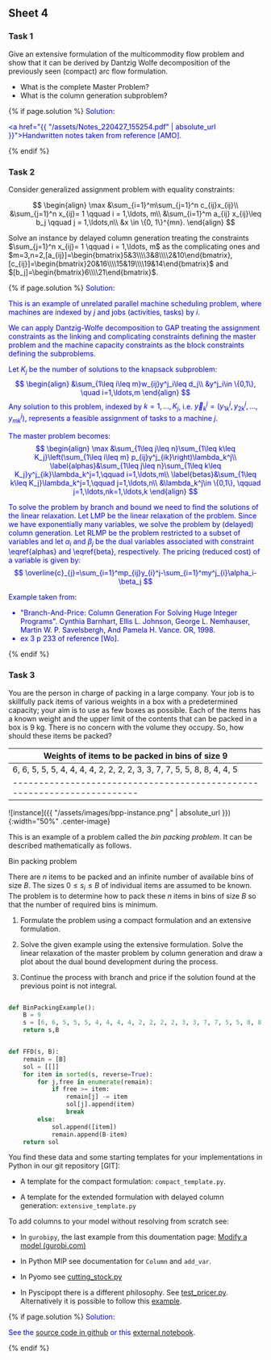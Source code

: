 ## Sheet 4


### Task 1

Give an extensive formulation of the multicommodity flow problem and
show that it can be derived by Dantzig Wolfe decomposition of the
previously seen (compact) arc flow formulation. 

- What is the complete Master Problem?
- What is the column generation subproblem?



{% if page.solution %}
<font color="blue">
Solution:
<br>

<a href="{{ "/assets/Notes_220427_155254.pdf" | absolute_url
}}">Handwritten notes</a> taken from reference [AMO].


</font>
{% endif %}



### Task 2

Consider generalized assignment problem with equality constraints:

$$
\begin{align}
\max &\sum_{i=1}^m\sum_{j=1}^n c_{ij}x_{ij}\\
&\sum_{j=1}^n x_{ij}= 1 \qquad  i = 1,\ldots, m\\
&\sum_{i=1}^m a_{ij} x_{ij}\leq  b_j \qquad  j = 1,\ldots,n\\
&x \in \{0, 1\}^{mn}.
\end{align}
$$

Solve an instance by delayed column generation treating the constraints $\sum_{j=1}^n x_{ij}= 1 \qquad  i = 1,\ldots, m$ as the complicating ones
and 
$m=3,n=2,[a_{ij}]=\begin{bmatrix}5&3\\\\3&8\\\\2&10\end{bmatrix},[c_{ij}]=\begin{bmatrix}20&16\\\\15&19\\\\19&14\end{bmatrix}$
and $[b_j]=\begin{bmatrix}6\\\\21\end{bmatrix}$.

{% if page.solution %}
<font color="blue">
Solution:
<br>

This is an example of unrelated parallel machine scheduling problem,
where machines are indexed by $j$ and jobs (activities, tasks) by $i$.

We can apply Dantzig-Wolfe decomposition to GAP treating the
assignment constraints as the linking and complicating constraints
defining the master problem and the machine capacity constraints as
the block constraints defining the subproblems.

Let $K_j$ be the number of solutions to the knapsack subproblem:
$$
\begin{align}
&\sum_{1\leq i\leq m}w_{ij}y^j_i\leq d_j\\
&y^j_i\in \{0,1\}, \quad  i=1,\ldots,m
\end{align}
$$
Any solution to this problem, indexed by $k=1,\ldots,K_j$, i.e. $\vec y^j_k=(y^j_{1k},y^j_{2k},\ldots,y^j_{mk})$, represents a feasible assignment of tasks to a machine $j$.

The master problem becomes:
$$
\begin{align}
\max &\sum_{1\leq j\leq n}\sum_{1\leq  k\leq K_j}\left(\sum_{1\leq i\leq m} p_{ij}y^j_{ik}\right)\lambda_k^j\\
\label{alphas}&\sum_{1\leq j\leq n}\sum_{1\leq  k\leq K_j}y^j_{ik}\lambda_k^j=1,\qquad i=1,\ldots,m\\
\label{betas}&\sum_{1\leq  k\leq K_j}\lambda_k^j=1,\qquad j=1,\ldots,n\\
&\lambda_k^j\in \{0,1\}, \qquad j=1,\ldots,nk=1,\ldots,k
\end{align}
$$

To solve the problem by branch and bound we need to find the solutions
of the linear relaxation. Let LMP be the linear relaxation of the
problem.  Since we have exponentially many variables, we solve the
problem by (delayed) column generation. Let RLMP be the problem
restricted to a subset of variables and let $\alpha_i$ and $\beta_j$
be the dual variables associated with constraint \eqref{alphas} and
\eqref{beta}, respectively.  The pricing (reduced cost) of a variable
is given by: $$
\overline{c}_{j}=\sum_{i=1}^mp_{ij}y_{i}^j-\sum_{i=1}^my^j_{i}\alpha_i-\beta_j
$$


Example taken from:

- "Branch-And-Price: Column Generation For Solving Huge Integer
  Programs". Cynthia Barnhart, Ellis L. Johnson, George L. Nemhauser,
  Martin W. P. Savelsbergh, And Pamela H. Vance. OR, 1998.
- ex 3 p 233 of reference [Wo].

</font>
{% endif %}



### Task 3


You are the person in charge of packing in a large company. Your job
is to skillfully pack items of various weights in a box with a
predetermined capacity; your aim is to use as few boxes as
possible. Each of the items has a known weight and the upper limit of
the contents that can be packed in a box is 9 kg. There is no concern
with the volume they occupy. So, how should these items be packed?

|Weights of items to be packed in bins of size 9|
|-----------------------------------------------------------------------|
|6, 6, 5, 5, 5, 4, 4, 4, 4, 2, 2, 2, 2, 3, 3, 7, 7, 5, 5, 8, 8, 4, 4, 5|
|-----------------------------------------------------------------------|




![instance]({{ "/assets/images/bpp-instance.png" | absolute_url }}){:width="50%" .center-image}


This is an example of a problem called the *bin packing problem*. It can
be described mathematically as follows.

Bin packing problem

There are $n$ items to be packed and an infinite number of available bins
of size $B$. The sizes $0\leq s_i \leq B$ of individual items are assumed to be
known. The problem is to determine how to pack these $n$ items in bins of
size $B$ so that the number of required bins is minimum.

1. Formulate the problem using a compact formulation and an extensive
formulation. 

2. Solve the given example using the extensive formulation. Solve the linear relaxation of the master problem by column generation and draw a plot about the dual bound development during the process. 

3. Continue the process with branch and price if the solution found at the previous point is not integral.




```python

def BinPackingExample():
    B = 9
    s = [6, 6, 5, 5, 5, 4, 4, 4, 4, 2, 2, 2, 2, 3, 3, 7, 7, 5, 5, 8, 8, 4, 4, 5]
    return s,B


def FFD(s, B):
    remain = [B]
    sol = [[]]
    for item in sorted(s, reverse=True):
        for j,free in enumerate(remain):
            if free >= item:
                remain[j] -= item
                sol[j].append(item)
                break
        else:
            sol.append([item])
            remain.append(B-item)
    return sol

```

You find these data and some starting templates for your implementations
in Python in our git repository [GIT]:

- A template for the compact formulation: `compact_template.py`.

- A template for the extended formulation with delayed column generation: `extensive_template.py`



To add columns to your model without resolving from
scratch see:

- In `gurobipy`, the last example from this doumentation page:
  [Modify a model (gurobi.com)](https://www.gurobi.com/documentation/10.0/examples/modify_a_model.html)

- In Python MIP see documentation for `Column` and `add_var`.

- In Pyomo see
  [cutting_stock.py](https://github.com/Pyomo/pyomo/blob/main/examples/pyomo/columngeneration/cutting_stock.py)

- In Pyscipopt there is a different philosophy. See
  [test_pricer.py](https://github.com/Pyomo/pyomo/blob/main/examples/pyomo/columngeneration/cutting_stock.py). Alternatively
  it is possible to follow this [example](../assets/cutstock.py).



{% if page.solution %}
<font color="blue">
Solution:
<br>

See the <a
href="https://github.com/DM872/Material/blob/main/BinPacking/extensive.py">source
code in github</a> or this <a
href="https://github.com/demirayonur/Column-Generation/blob/main/ColumnGeneration_CuttingStockProblem.ipynb">external
notebook</a>.




</font>
{% endif %}
